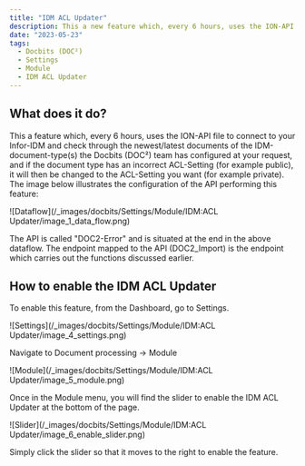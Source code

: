 ```yaml
---
title: "IDM ACL Updater"
description: This a new feature which, every 6 hours, uses the ION-API file to connect to your Infor-IDM and check through the newest/latest documents of the IDM-document-type(s) you selected, and if they have your specified ACL-Setting right now (for example public), they change it to the ACL-Setting that you want it to (example Private).
date: "2023-05-23"
tags:
  - Docbits (DOC²)
  - Settings
  - Module
  - IDM ACL Updater
---
```


## What does it do?

This a feature which, every 6 hours, uses the ION-API file to connect to your Infor-IDM and check through the newest/latest documents of the IDM-document-type(s) the Docbits (DOC²) team has configured at your request, and if the document type has an incorrect ACL-Setting (for example public), it will then be changed to the ACL-Setting you want (for example private). The image below illustrates the configuration of the API performing this feature:

![Dataflow](/_images/docbits/Settings/Module/IDM:ACL Updater/image_1_data_flow.png)

The API is called "DOC2-Error" and is situated at the end  in the above dataflow. The endpoint mapped to the API (DOC2_Import) is the endpoint which carries out the functions discussed earlier.

<!-- ![API Configuration](/_images/docbits/Settings/Module/IDM:ACL Updater/image_2_api_config_1.png)
![API Configuration](/_images/docbits/Settings/Module/IDM:ACL Updater/image_3_api_config_2.png) -->

## How to enable the IDM ACL Updater

To enable this feature, from the Dashboard, go to Settings.

![Settings](/_images/docbits/Settings/Module/IDM:ACL Updater/image_4_settings.png)

Navigate to Document processing → Module

![Module](/_images/docbits/Settings/Module/IDM:ACL Updater/image_5_module.png)

Once in the Module menu, you will find the slider to enable the IDM ACL Updater at the bottom of the page.

![Slider](/_images/docbits/Settings/Module/IDM:ACL Updater/image_6_enable_slider.png)

Simply click the slider so that it moves to the right to enable the feature.
